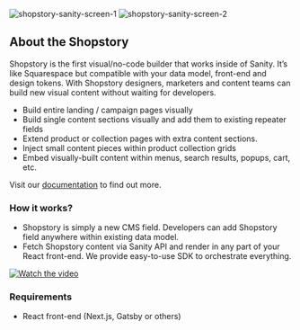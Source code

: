 ![shopstory-sanity-screen-1](https://user-images.githubusercontent.com/95621462/234551850-80819761-7a42-45c1-b7db-92386675aff3.png) ![shopstory-sanity-screen-2](https://user-images.githubusercontent.com/95621462/234551720-292baa6a-617c-48f6-b7a1-c57a20d45330.png)

## About the Shopstory

Shopstory is the first visual/no-code builder that works inside of Sanity. It’s like Squarespace but compatible with your data model, front-end and design tokens. With Shopstory designers, marketers and content teams can build new visual content without waiting for developers.

-   Build entire landing / campaign pages visually
-   Build single content sections visually and add them to existing repeater fields
-   Extend product or collection pages with extra content sections.
-   Inject small content pieces within product collection grids
-   Embed visually-built content within menus, search results, popups, cart, etc.

Visit our [documentation](https://docs.shopstory.app/) to find out more.

### How it works?

-   Shopstory is simply a new CMS field. Developers can add Shopstory field anywhere within existing data model.
-   Fetch Shopstory content via Sanity API and render in any part of your React front-end. We provide easy-to-use SDK to orchestrate everything.

[![Watch the video](https://img.youtube.com/vi/Sx5Bl9h8vZ0/hqdefault.jpg)](https://youtu.be/Sx5Bl9h8vZ0)

### Requirements

-   React front-end (Next.js, Gatsby or others)
